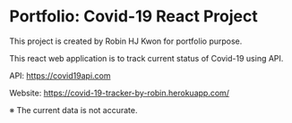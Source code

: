 # Portfolio: Covid-19 React Project

This project is created by Robin HJ Kwon for portfolio purpose.

This react web application is to track current status of Covid-19 using API.

API: https://covid19api.com

Website: https://covid-19-tracker-by-robin.herokuapp.com/

※ The current data is not accurate.
